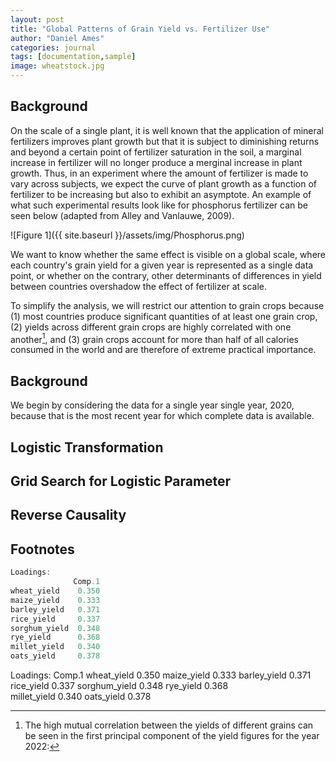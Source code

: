 ```yaml
---
layout: post
title: "Global Patterns of Grain Yield vs. Fertilizer Use"
author: "Daniel Ames"
categories: journal
tags: [documentation,sample]
image: wheatstock.jpg
---
```

## Background
On the scale of a single plant, it is well known that the application of mineral fertilizers improves plant growth but that it is subject to diminishing returns and beyond a certain point of fertilizer saturation in the soil, a marginal increase in fertilizer will no longer produce a merginal increase in plant growth.
Thus, in an experiment where the amount of fertilizer is made to vary across subjects, we expect the curve of plant growth as a function of fertilizer to be increasing but also to exhibit an asymptote. An example of what such experimental results look like for phosphorus fertilizer can be seen below (adapted from Alley and Vanlauwe, 2009).

![Figure 1]({{ site.baseurl }}/assets/img/Phosphorus.png)

We want to know whether the same effect is visible on a global scale, where each country's grain yield for a given year is represented as a single data point, or whether on the contrary, other determinants of differences in yield between countries overshadow the effect of fertilizer at scale. 

To simplify the analysis, we will restrict our attention to grain crops because (1) most countries produce significant quantities of at least one grain crop, (2) yields across different grain crops are highly correlated with one another[^1], and (3) grain crops account for more than half of all calories consumed in the world and are therefore of extreme practical importance.

## Background

We begin by considering the data for a single year single year, 2020, because that is the most recent year for which complete data is available.
## Logistic Transformation

## Grid Search for Logistic Parameter

## Reverse Causality

## Footnotes
[^1]: The high mutual correlation between the yields of different grains can be seen in the first principal component of the yield figures for the year 2022:
```R
Loadings:
              Comp.1 
wheat_yield    0.350 
maize_yield    0.333 
barley_yield   0.371  
rice_yield     0.337 
sorghum_yield  0.348 
rye_yield      0.368  
millet_yield   0.340 
oats_yield     0.378 
```



Loadings:
              Comp.1 
wheat_yield    0.350 
maize_yield    0.333 
barley_yield   0.371  
rice_yield     0.337 
sorghum_yield  0.348 
rye_yield      0.368  
millet_yield   0.340 
oats_yield     0.378 
